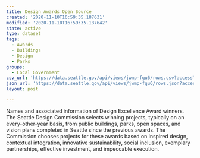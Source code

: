 ```yaml
---
title: Design Awards Open Source
created: '2020-11-10T16:59:35.187631'
modified: '2020-11-10T16:59:35.187642'
state: active
type: dataset
tags:
  - Awards
  - Buildings
  - Design
  - Parks
groups:
  - Local Government
csv_url: 'https://data.seattle.gov/api/views/jwmp-fgu6/rows.csv?accessType=DOWNLOAD'
json_url: 'https://data.seattle.gov/api/views/jwmp-fgu6/rows.json?accessType=DOWNLOAD'
layout: post

---
```

Names and associated information of Design Excellence Award winners. The Seattle Design Commission selects winning projects, typically on an every-other-year basis, from public buildings, parks, open spaces, and vision plans completed in Seattle since the previous awards. The Commission chooses projects for these awards based on inspired design, contextual integration, innovative sustainability, social inclusion, exemplary partnerships, effective investment, and impeccable execution.
